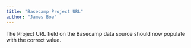 ```yaml
---
title: "Basecamp Project URL"
author: "James Boe"
---
```

The Project URL field on the Basecamp data source should now populate with the correct value.<!--more-->